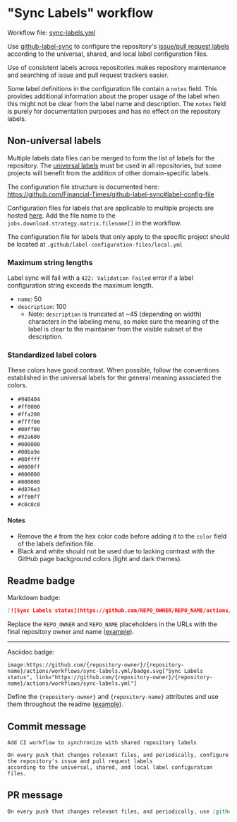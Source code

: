 # "Sync Labels" workflow

Workflow file: [sync-labels.yml](sync-labels.yml)

Use [github-label-sync](https://github.com/Financial-Times/github-label-sync) to configure the repository's [issue/pull request labels](https://docs.github.com/en/github/managing-your-work-on-github/managing-labels) according to the universal, shared, and local label configuration files.

Use of consistent labels across repositories makes repository maintenance and searching of issue and pull request trackers easier.

Some label definitions in the configuration file contain a `notes` field. This provides additional information about the proper usage of the label when this might not be clear from the label name and description. The `notes` field is purely for documentation purposes and has no effect on the repository labels.

## Non-universal labels

Multiple labels data files can be merged to form the list of labels for the repository. The [universal labels](assets/sync-labels/universal.yml) must be used in all repositories, but some projects will benefit from the addition of other domain-specific labels.

The configuration file structure is documented here: https://github.com/Financial-Times/github-label-sync#label-config-file

Configuration files for labels that are applicable to multiple projects are hosted [here](assets/sync-labels).
Add the file name to the `jobs.download.strategy.matrix.filename[]` in the workflow.

The configuration file for labels that only apply to the specific project should be located at `.github/label-configuration-files/local.yml`

### Maximum string lengths

Label sync will fail with a `422: Validation Failed` error if a label configuration string exceeds the maximum length.

- `name`: 50
- `description`: 100
  - Note: `description` is truncated at ~45 (depending on width) characters in the labeling menu, so make sure the meaning of the label is clear to the maintainer from the visible subset of the description.

### Standardized label colors

These colors have good contrast. When possible, follow the conventions established in the universal labels for the general meaning associated the colors.

- `#940404`
- `#ff0000`
- `#ffa200`
- `#ffff00`
- `#00ff00`
- `#92a600`
- `#008000`
- `#00ba9e`
- `#00ffff`
- `#0000ff`
- `#000080`
- `#800080`
- `#d876e3`
- `#ff00ff`
- `#c0c0c0`

#### Notes

- Remove the `#` from the hex color code before adding it to the `color` field of the labels definition file.
- Black and white should not be used due to lacking contrast with the GitHub page background colors (light and dark themes).

## Readme badge

Markdown badge:

```markdown
[![Sync Labels status](https://github.com/REPO_OWNER/REPO_NAME/actions/workflows/sync-labels.yml/badge.svg)](https://github.com/REPO_OWNER/REPO_NAME/actions/workflows/sync-labels.yml)
```

Replace the `REPO_OWNER` and `REPO_NAME` placeholders in the URLs with the final repository owner and name ([example](https://raw.githubusercontent.com/arduino-libraries/ArduinoIoTCloud/master/README.md)).

---

Asciidoc badge:

```adoc
image:https://github.com/{repository-owner}/{repository-name}/actions/workflows/sync-labels.yml/badge.svg["Sync Labels status", link="https://github.com/{repository-owner}/{repository-name}/actions/workflows/sync-labels.yml"]
```

Define the `{repository-owner}` and `{repository-name}` attributes and use them throughout the readme ([example](https://raw.githubusercontent.com/arduino-libraries/WiFiNINA/master/README.adoc)).

## Commit message

```
Add CI workflow to synchronize with shared repository labels

On every push that changes relevant files, and periodically, configure the repository's issue and pull request labels
according to the universal, shared, and local label configuration files.
```

## PR message

```markdown
On every push that changes relevant files, and periodically, use [github-label-sync](https://github.com/Financial-Times/github-label-sync) to configure the repository's issue/PR labels according to the universal, shared, and local label configuration files.
```
